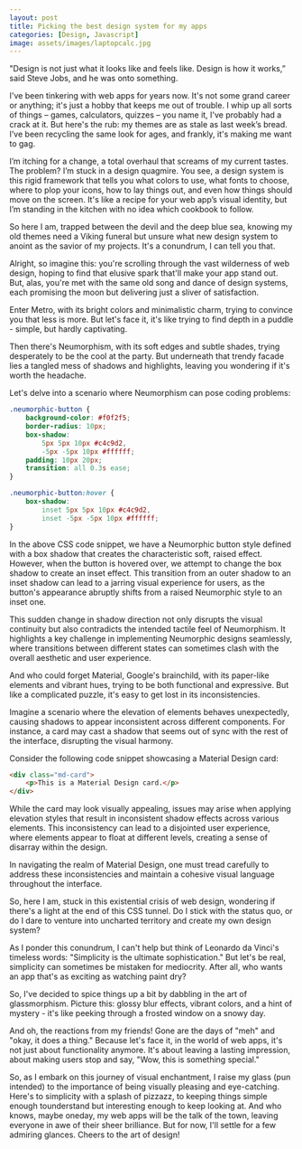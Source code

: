 ```yaml
---
layout: post
title: Picking the best design system for my apps
categories: [Design, Javascript]
image: assets/images/laptopcalc.jpg
---
```


"Design is not just what it looks like and feels like. Design is how it works,” said Steve Jobs, and he was onto something.

I've been tinkering with web apps for years now. It's not some grand career or anything; it's just a hobby that keeps me out of trouble. I whip up all sorts of things – games, calculators, quizzes – you name it, I've probably had a crack at it. But here's the rub: my themes are as stale as last week’s bread. I’ve been recycling the same look for ages, and frankly, it's making me want to gag.

I’m itching for a change, a total overhaul that screams of my current tastes. The problem? I’m stuck in a design quagmire. You see, a design system is this rigid framework that tells you what colors to use, what fonts to choose, where to plop your icons, how to lay things out, and even how things should move on the screen. It's like a recipe for your web app’s visual identity, but I’m standing in the kitchen with no idea which cookbook to follow.

So here I am, trapped between the devil and the deep blue sea, knowing my old themes need a Viking funeral but unsure what new design system to anoint as the savior of my projects. It's a conundrum, I can tell you that.

Alright, so imagine this: you're scrolling through the vast wilderness of web design, hoping to find that elusive spark that'll make your app stand out. But, alas, you're met with the same old song and dance of design systems, each promising the moon but delivering just a sliver of satisfaction.

Enter Metro, with its bright colors and minimalistic charm, trying to convince you that less is more. But let's face it, it's like trying to find depth in a puddle - simple, but hardly captivating.

Then there's Neumorphism, with its soft edges and subtle shades, trying desperately to be the cool at the party. But underneath that trendy facade lies a tangled mess of shadows and highlights, leaving you wondering if it's worth the headache.

Let's delve into a scenario where Neumorphism can pose coding problems:

```css
.neumorphic-button {
    background-color: #f0f2f5;
    border-radius: 10px;
    box-shadow:
        5px 5px 10px #c4c9d2,
        -5px -5px 10px #ffffff;
    padding: 10px 20px;
    transition: all 0.3s ease;
}

.neumorphic-button:hover {
    box-shadow:
        inset 5px 5px 10px #c4c9d2,
        inset -5px -5px 10px #ffffff;
}
```

In the above CSS code snippet, we have a Neumorphic button style defined with a box shadow that creates the characteristic soft, raised effect. However, when the button is hovered over, we attempt to change the box shadow to create an inset effect. This transition from an outer shadow to an inset shadow can lead to a jarring visual experience for users, as the button's appearance abruptly shifts from a raised Neumorphic style to an inset one.

This sudden change in shadow direction not only disrupts the visual continuity but also contradicts the intended tactile feel of Neumorphism. It highlights a key challenge in implementing Neumorphic designs seamlessly, where transitions between different states can sometimes clash with the overall aesthetic and user experience.

And who could forget Material, Google's brainchild, with its paper-like elements and vibrant hues, trying to be both functional and expressive. But like a complicated puzzle, it's easy to get lost in its inconsistencies.

Imagine a scenario where the elevation of elements behaves unexpectedly, causing shadows to appear inconsistent across different components. For instance, a card may cast a shadow that seems out of sync with the rest of the interface, disrupting the visual harmony.

Consider the following code snippet showcasing a Material Design card:

```html
<div class="md-card">
    <p>This is a Material Design card.</p>
</div>
```

While the card may look visually appealing, issues may arise when applying elevation styles that result in inconsistent shadow effects across various elements. This inconsistency can lead to a disjointed user experience, where elements appear to float at different levels, creating a sense of disarray within the design.

In navigating the realm of Material Design, one must tread carefully to address these inconsistencies and maintain a cohesive visual language throughout the interface.

So, here I am, stuck in this existential crisis of web design, wondering if there's a light at the end of this CSS tunnel. Do I stick with the status quo, or do I dare to venture into uncharted territory and create my own design system?

As I ponder this conundrum, I can't help but think of Leonardo da Vinci's timeless words: "Simplicity is the ultimate sophistication." But let's be real, simplicity can sometimes be mistaken for mediocrity. After all, who wants an app that's as exciting as watching paint dry?

So, I've decided to spice things up a bit by dabbling in the art of glassmorphism. Picture this: glossy blur effects, vibrant colors, and a hint of mystery - it's like peeking through a frosted window on a snowy day.

And oh, the reactions from my friends! Gone are the days of "meh" and "okay, it does a thing." Because let's face it, in the world of web apps, it's not just about functionality anymore. It's about leaving a lasting impression, about making users stop and say, "Wow, this is something special."

So, as I embark on this journey of visual enchantment, I raise my glass (pun intended) to the importance of being visually pleasing and eye-catching. Here's to simplicity with a splash of pizzazz, to keeping things simple enough tounderstand but interesting enough to keep looking at. And who knows, maybe oneday, my web apps will be the talk of the town, leaving everyone in awe of their sheer brilliance. But for now, I'll settle for a few admiring glances. Cheers to the art of design!

